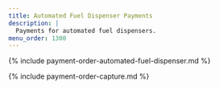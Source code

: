 ```yaml
---
title: Automated Fuel Dispenser Payments
description: |
  Payments for automated fuel dispensers.
menu_order: 1300
---
```


{% include payment-order-automated-fuel-dispenser.md %}

{% include payment-order-capture.md %}
